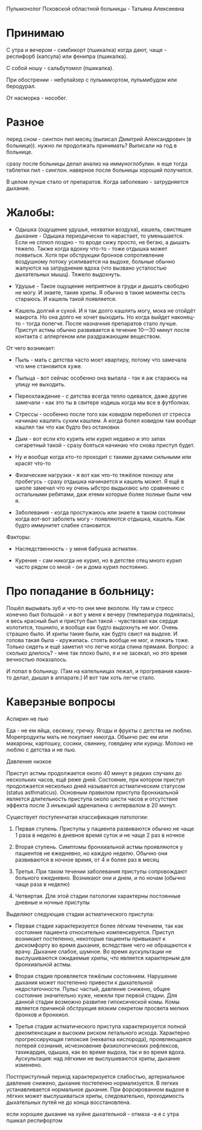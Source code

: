Пульмонолог Псковской областной больницы - Татьяна Алексеевна

# Принимаю

С утра и вечером - симбикорт (пшикалка) когда дают, чаще - респифорб (капсула) или фенипра (пшикалка).

С собой ношу - сальбутомол (пшикалка).

При обострении - небулайзер с пульмикортом, пульмибудом или беродурал.

От насморка - нособег.

# Разное

перед сном - синглон пил месяц (выписал Дммтрий Александрович (в больнице)). нужно ли продолжать принимать? Выписали на год в больнице.

сразу после больницы делал анализ на иммуноглобулин. я еще тогда таблетки пил - синглон. наверное после больницы хороший получился.

В целом лучше стало от препаратов. Когда заболеваю - затрудняется дыхание.

# Жалобы:

- Одышка (ощущение удушья, нехватки воздуха), кашель, свистящее дыхание - Одышка периодически то нарастает, то уменьшается. Если не сплюп поздно - то вроде сижу просто, не бегаю, а дышать тяжело. Также когда вдохну что-то - тоже отдышка может появиться. Хотя при обструкции бронхов сопротивление воздушному потоку усиливается на выдохе, больные обычно жалуются на затруднение вдоха (что вызвано усталостью дыхательных мышц).
Тяжело выдохнуть.

- Удушье - Такое ощущение неприятное в груди и дышать свободно не могу. И знаете, такие хрипы. Я обычно в такие моменты сесть стараюсь. И кашель такой появляется.

- Кашель долгий и сухой. И я так долго кашлять могу, мока не отойдёт макрота. Но она долго не хочет выходить. Но когда выйдет наконец-то - тогда полегче. После назначния препаратов стало лучше. Приступ астмы обычно развивается в течение 10—30 минут после контакта с аллергеном или раздражающим веществом. 

От чего возникает:

- Пыль - мать с детства часто моет квартиру, потому что замечала что мне становится хуже.

- Пыльца - вот сейчас особенно она выпала - так я аж стараюсь на улицу не выходить.

- Переохлаждение - с детства всегда тепло одевался, даже другие замечали - как это ты в свитере ходишь когда мы все в футболках.

- Стрессы - особенно после того как ковидом переболел от стресса начинаю кашлять сухим кашлем. А когда болел ковидом там вообще кашлял так что как будто без остановки.

- Дым - вот если кто курить или курил недавно и это запах сигаретный такой - сразу бояться начинаю что снова приступ будет.

- Ну и вообще когда кто-то проходит с такими духами сильными или красят что-то

- Физические нагрузки - я вот как что-то тяжёлое поношу или пробегусь - сразу отдышка начинается и кашель может. Я ещё в школе замечал что ну очень ыбстро выдыхаюс ьпо сравнению с остальными ребятами, даж етеми которые более полные были чем я.

- Заболевания - когда простужаюсь или знаете в таком состоянии когда вот-вот заболеть могу - появляются отдышка, кашель. Как будто иммунитет слабее становится.

Факторы:

- Наследственность - у меня бабушка астматик.

- Курение - сам никогда не курил, но в детстве отец много курил часто рядом со мной - он и дома курил постоянно.

# Про попадание в больницу:

Пошёл вырывать зуб и что-то они мне вкололи. Ну там и стресс конечно был большой - и вот у меня к вечеру (температура поднялась), я весь красный был и приступ был такой - чувствовал как сердце колотится, тошнило, и вообще как будто выдохнуть не мог. Очень страшно было. И хрипы такие были, как будто свист на выдохе. И голова такая была - кружилась. стоять вообще не мог, и лежать тоже. Только сидеть и ещё заметил что легче когда спина прямаяя.
Вопрос: а сколько длилось? - мне так плохо было, я и не засекал, но это время вечностью показалось.

И попал в больницу. (Там на капельницах лежал, и прогревания какие-то делал, дышал в аппарате.) И вот там хоть легче стало. 

# Каверзные вопросы

Аспирин не пью

Еда - не ем яйца, овсянку, гречку. Ягоды и фрукты с детства не люблю. Морепродукты мать не покупает никогда. Обынчо рис ем или макароны, картошку, сосики, свинину, говядину или курицу. Молоко не люблю с детства и не пью.

Давление низкое

Приступ астмы продолжается около 40 минут в редких случаях до нескольких часов, ещё реже дней. Состояние, при котором приступ продолжается несколько дней называется астматическим статусом (status asthmaticus). Основным правилом приступа бронхиальной является длительность приступа около шести часов и отсутствие эффекта после 3 инъекций адреналина с интервалом в 20 минут.

Существует поступенчатая классификация патологии:

1. Первая ступень. Приступы у пациента развиваются обычно не чаще 1 раза в неделю в дневное время суток и не чаще 2 раз в ночное

2. Вторая ступень. Симптомы бронхиальной астмы проявляются у пациентов не ежедневно, но каждую неделю. Обычно они развиваются в ночное время, от 4 и более раз в месяц

3. Третья. При таком течении заболевания приступы сопровождают больного ежедневно. Возникают они и днем, и по ночам (обычно чаще раза в неделю)

4. Четвертая. Для этой стадии патологии характерны постоянные дневные и ночные приступы

Выделяют следующие стадии астматического приступа:

- Первая стадия характеризуется более лёгким течением, так как состояние пациента относительно компенсируется. Приступ возникает постепенно, некоторые пациенты привыкают к дискомфорту во время дыхания, вследствие чего не обращаются к врачу. Дыхание слабое, шумное. Во время аускультации не выслушиваются ожидаемые хрипы, что является характерным для бронхиальной астмы.

- Вторая стадия проявляется тяжёлым состоянием. Нарушение дыхания может постепенно привести к дыхательной недостаточности. Пульс частый, давление снижено, общее состояние значительно хуже, нежели при первой стадии. Для данной стадии возможно развитие гипоксической комы. Комы является причиной  обструкция вязким секретом просвета мелких бронхов и бронхиол.

- Третья стадия астматического приступа характеризуется полной декомпенсации и высоким риском летального исхода. Характерно прогрессирующая гипоксия (нехватка кислорода), проявляющаяся потерей сознания, исчезновение физиологических рефлексов, тахикардия, одышка, как во время выдоха, так и во время вдоха. Аускультация: над лёгкими не выслушиваются хрипы, дыхание изменено.

Постприступный период характеризуется слабостью, артериальное давление снижено, дыхание постепенно нормализуется. В легких устанавливается нормальное дыхание. При форсированном выдохе в лёгких может выслушиваться хрипы, следовательно, проходимость дыхательных путей не до конца восстановлена.

если хорошее дыхание на хуйне дыхательной - отмаза -а я с утра пшикал респифортом